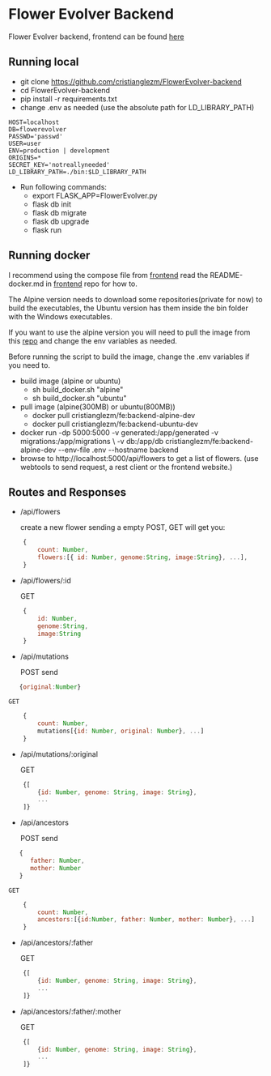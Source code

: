 # Flower Evolver Backend #

Flower Evolver backend, frontend can be found [here](https://github.com/cristianglezm/FlowerEvolver-frontend)

## Running local ##

* git clone https://github.com/cristianglezm/FlowerEvolver-backend
* cd FlowerEvolver-backend
* pip install -r requirements.txt
* change .env as needed (use the absolute path for LD_LIBRARY_PATH)

```
HOST=localhost
DB=flowerevolver
PASSWD='passwd'
USER=user
ENV=production | development
ORIGINS=*
SECRET_KEY='notreallyneeded'
LD_LIBRARY_PATH=./bin:$LD_LIBRARY_PATH
```

* Run following commands:
    - export FLASK_APP=FlowerEvolver.py
    - flask db init
    - flask db migrate
    - flask db upgrade
    - flask run

## Running docker ##

I recommend using the compose file from [frontend](https://github.com/cristianglezm/FlowerEvolver-frontend.git)
read the README-docker.md in [frontend](https://github.com/cristianglezm/FlowerEvolver-frontend.git) repo for how to.

The Alpine version needs to download some repositories(private for now) to build the executables,
the Ubuntu version has them inside the bin folder with the Windows executables.

If you want to use the alpine version you will need to pull the image from this 
[repo](https://hub.docker.com/repository/docker/cristianglezm/fe) and change the env variables as needed.

Before running the script to build the image, change the .env variables if you need to.

* build image (alpine or ubuntu)
    * sh build_docker.sh "alpine"
    * sh build_docker.sh "ubuntu"
* pull image (alpine(300MB) or ubuntu(800MB))
    * docker pull cristianglezm/fe:backend-alpine-dev
    * docker pull cristianglezm/fe:backend-ubuntu-dev
* docker run -dp 5000:5000 -v generated:/app/generated -v migrations:/app/migrations \ 
    -v db:/app/db cristianglezm/fe:backend-alpine-dev --env-file .env --hostname backend
* browse to http://localhost:5000/api/flowers to get a list of flowers.
    (use webtools to send request, a rest client or the frontend website.)

## Routes and Responses ##

* /api/flowers

    create a new flower sending a empty POST, GET will get you:

```javascript
    {
        count: Number,
        flowers:[{ id: Number, genome:String, image:String}, ...],
    }
```
* /api/flowers/:id

    GET

```javascript
    {
        id: Number, 
        genome:String, 
        image:String
    }
```
* /api/mutations

    POST send

```javascript
   {original:Number}
```
    GET

```javascript
    {
        count: Number,
        mutations[{id: Number, original: Number}, ...]
    }
```
* /api/mutations/:original

    GET

```javascript
    {[
        {id: Number, genome: String, image: String},
        ...
    ]}
```
* /api/ancestors

    POST send

```javascript
   {
      father: Number,
      mother: Number
   }
```
    GET

```javascript
    {
        count: Number,
        ancestors:[{id:Number, father: Number, mother: Number}, ...]
    }
```
* /api/ancestors/:father

    GET

```javascript
    {[
        {id: Number, genome: String, image: String},
        ...
    ]}
```
* /api/ancestors/:father/:mother

    GET

```javascript
    {[
        {id: Number, genome: String, image: String},
        ...
    ]}
```
